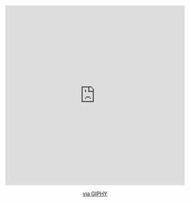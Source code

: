 <div id ="header" align="center">
  <iframe src="https://giphy.com/embed/s63Jzew1dfO3j6nndV" width="480" height="480" frameBorder="0" class="giphy-embed" allowFullScreen></iframe><p><a href="https://giphy.com/gifs/Lighit-transparent-s63Jzew1dfO3j6nndV">via GIPHY</a></p>
</div>

<!--
**Evna07/Evna07** is a ✨ _special_ ✨ repository because its `README.md` (this file) appears on your GitHub profile.

Here are some ideas to get you started:

- 🔭 I’m currently working on ...
- 🌱 I’m currently learning ...
- 👯 I’m looking to collaborate on ...
- 🤔 I’m looking for help with ...
- 💬 Ask me about ...
- 📫 How to reach me: ...
- 😄 Pronouns: ...
- ⚡ Fun fact: ...
-->
